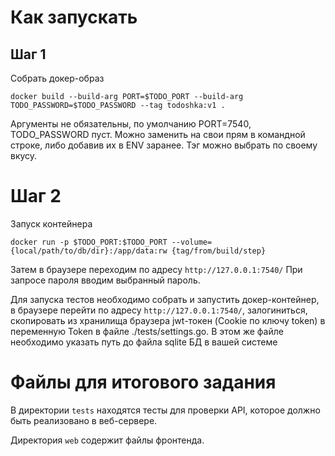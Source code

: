 # Как запускать

## Шаг 1

Собрать докер-образ

`docker build --build-arg PORT=$TODO_PORT --build-arg TODO_PASSWORD=$TODO_PASSWORD --tag todoshka:v1 .`

Аргументы не обязательны, по умолчанию PORT=7540, TODO_PASSWORD пуст. Можно заменить на свои прям
в командной строке, либо добавив их в ENV заранее. Тэг можно выбрать по своему вкусу.

# Шаг 2

Запуск контейнера

`docker run -p $TODO_PORT:$TODO_PORT --volume={local/path/to/db/dir}:/app/data:rw {tag/from/build/step}`

Затем в браузере переходим по адресу `http://127.0.0.1:7540/`
При запросе пароля вводим выбранный пароль.

Для запуска тестов необходимо собрать и запустить докер-контейнер, в браузере перейти по адресу `http://127.0.0.1:7540/`,
залогиниться, скопировать из хранилища браузера jwt-токен (Cookie по ключу token) в переменную Token 
в файле ./tests/settings.go. В этом же файле необходимо указать путь до файла sqlite БД в вашей системе

# Файлы для итогового задания

В директории `tests` находятся тесты для проверки API, которое должно быть реализовано в веб-сервере.

Директория `web` содержит файлы фронтенда.